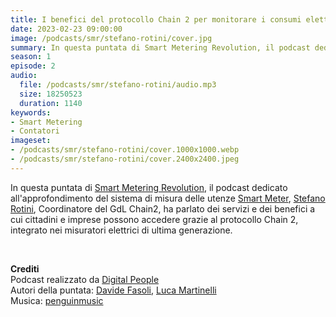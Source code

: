 ```yaml
---
title: I benefici del protocollo Chain 2 per monitorare i consumi elettrici
date: 2023-02-23 09:00:00
image: /podcasts/smr/stefano-rotini/cover.jpg
summary: In questa puntata di Smart Metering Revolution, il podcast dedicato all'approfondimento del sistema di misura delle utenze Smart Meter, Stefano Rotini, Coordinatore del GdL Chain2, ha parlato dei servizi e dei benefici a cui cittadini e imprese possono accedere grazie al protocollo Chain 2, integrato nei misuratori elettrici di ultima generazione.
season: 1
episode: 2
audio:
  file: /podcasts/smr/stefano-rotini/audio.mp3
  size: 18250523
  duration: 1140
keywords:
- Smart Metering
- Contatori
imageset:
- /podcasts/smr/stefano-rotini/cover.1000x1000.webp
- /podcasts/smr/stefano-rotini/cover.2400x2400.jpeg
---
```


In questa puntata di [Smart Metering Revolution](https://www.innovabilitycircle.com/suom-2023/), il podcast dedicato all'approfondimento del sistema di misura delle utenze [Smart Meter](https://smg-anie.it/), [Stefano Rotini](https://www.linkedin.com/in/stefanorotini), Coordinatore del GdL Chain2, ha parlato dei servizi e dei benefici a cui cittadini e imprese possono accedere grazie al protocollo Chain 2, integrato nei misuratori elettrici di ultima generazione.

<br>

**Crediti**<br>
Podcast realizzato da [Digital People](https://w3id.org/digitalpeople)<br>
Autori della puntata: [Davide Fasoli](https://www.linkedin.com/in/davide-fasoli-2b3246179/), [Luca Martinelli](https://www.linkedin.com/in/luca-martinelli/)<br>
Musica: [penguinmusic](https://pixabay.com/users/penguinmusic-24940186/)